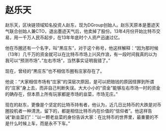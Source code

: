 # 

# 赵乐天

赵乐天，区块链领域知名投资人赵东，现为DGroup创始人。赵乐天原本是墨迹天气联合创始人兼CTO，退出墨迹天气后，他卖掉了股份。13年4月份开始比特币交易，用一千万人民币起步，在13年年底时个人资产迅速过亿。

他在币圈还有一个名字，叫“黒庄东”，对于这个称号，他这样解释：“因为那时候（13年）几千万的资金就可以在比特币市场上兴风作浪，有一段时间我真的以为我可以“预测市场”、”左右市场”，当然事实证明我错了。”

现在，曾经的“黒庄东”也不相信币圈有庄家存在了。

他说：“大家相信市场有“庄家”的深层次原因，是可以把赔钱的原因怪罪到所谓的“庄家”身上去，而非自己判断失误。大大小小的“资金”能够左右市场一时的资金的确存在，但本质上所有玩家都是市场的韭菜，市场无庄。”


现在的赵东，更像是个坚定的比特币持有者，他认为，近几日比特币的大跌是对币圈投机者一种清洗，留下的，都是相信比特币内在价值的“信仰者”。他这样告诫“新韭菜们”：“以一颗老韭菜的身份告诉大家：在比特币的世界里，最重要的不是什么时候上车，而是永不下车。”

